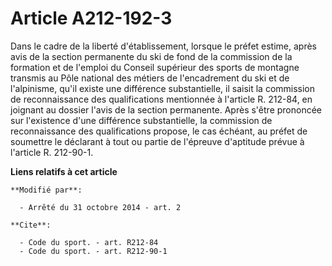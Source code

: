 # Article A212-192-3

Dans le cadre de la liberté d'établissement, lorsque le préfet estime, après avis de la section permanente du ski de fond de
la commission de la formation et de l'emploi du Conseil supérieur des sports de montagne transmis au Pôle national des
métiers de l'encadrement du ski et de l'alpinisme, qu'il existe une différence substantielle, il saisit la commission de
reconnaissance des qualifications mentionnée à l'article R. 212-84, en joignant au dossier l'avis de la section permanente.
Après s'être prononcée sur l'existence d'une différence substantielle, la commission de reconnaissance des qualifications
propose, le cas échéant, au préfet de soumettre le déclarant à tout ou partie de l'épreuve d'aptitude prévue à l'article R.
212-90-1.

**Liens relatifs à cet article**

	**Modifié par**:

	  - Arrêté du 31 octobre 2014 - art. 2

	**Cite**:

	  - Code du sport. - art. R212-84
	  - Code du sport. - art. R212-90-1
